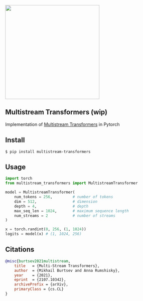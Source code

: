 <img src="./multistream.png" width="300px"></img>

## Multistream Transformers (wip)

Implementation of <a href="https://arxiv.org/abs/2107.10342">Multistream Transformers</a> in Pytorch

## Install

```
$ pip install multistream-transformers
```

## Usage

```python
import torch
from multistream_transformers import MultistreamTransformer

model = MultistreamTransformer(
    num_tokens = 256,         # number of tokens
    dim = 512,                # dimension
    depth = 4,                # depth
    max_seq_len = 1024,       # maximum sequence length
    num_streams = 2           # number of streams
)

x = torch.randint(0, 256, (1, 1024))
logits = model(x) # (1, 1024, 256)
```

## Citations

```bibtex
@misc{burtsev2021multistream,
    title   = {Multi-Stream Transformers}, 
    author  = {Mikhail Burtsev and Anna Rumshisky},
    year    = {2021},
    eprint  = {2107.10342},
    archivePrefix = {arXiv},
    primaryClass = {cs.CL}
}
```
